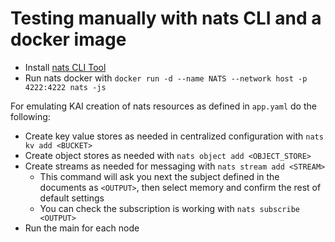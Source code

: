 # Testing manually with nats CLI and a docker image

- Install [nats CLI Tool](https://docs.nats.io/nats-concepts/what-is-nats/walkthrough_setup)
- Run nats docker with `docker run -d --name NATS --network host -p 4222:4222 nats -js`

For emulating KAI creation of nats resources as defined in `app.yaml` do the following:
- Create key value stores as needed in centralized configuration with `nats kv add <BUCKET>`
- Create object stores as needed with `nats object add <OBJECT_STORE>`
- Create streams as needed for messaging with `nats stream add <STREAM>`
    - This command will ask you next the subject defined in the documents as `<OUTPUT>`, then select memory and confirm the rest of default settings
    - You can check the subscription is working with `nats subscribe <OUTPUT>`
- Run the main for each node 
